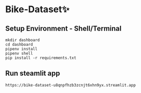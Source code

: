 # Bike-Dataset✨

## Setup Environment - Shell/Terminal
```
mkdir dashboard
cd dashboard
pipenv install
pipenv shell
pip install -r requirements.txt
```

## Run steamlit app
```
https://bike-dataset-u8qnpfhzb3zcnjt6xhn9yx.streamlit.app
```